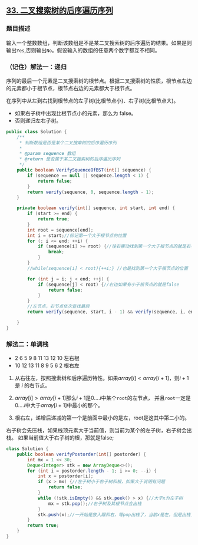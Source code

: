 ## [33. 二叉搜索树的后序遍历序列](https://leetcode.cn/problems/er-cha-sou-suo-shu-de-hou-xu-bian-li-xu-lie-lcof/)


### 题目描述

输入一个整数数组，判断该数组是不是某二叉搜索树的后序遍历的结果。如果是则输出`Yes`,否则输出`No`。假设输入的数组的任意两个数字都互不相同。

### （记住）解法一：递归

序列的最后一个元素是二叉搜索树的根节点。根据二叉搜索树的性质，根节点左边的元素都小于根节点，根节点右边的元素都大于根节点。

在序列中从左到右找到根节点的左子树(比根节点小)、右子树(比根节点大)。

- 如果右子树中出现比根节点小的元素，那么为 false。
- 否则递归左右子树。

```java
public class Solution {
    /**
     * 判断数组是否是某个二叉搜索树的后序遍历序列
     *
     * @param sequence 数组
     * @return 是否属于某二叉搜索树的后序遍历序列
     */
    public boolean VerifySquenceOfBST(int[] sequence) {
        if (sequence == null || sequence.length < 1) {
            return false;
        }
        return verify(sequence, 0, sequence.length - 1);
    }

    private boolean verify(int[] sequence, int start, int end) {
        if (start >= end) {
            return true;
        }
        int root = sequence[end];
        int i = start;//标记第一个大于根节点的位置
        for (; i <= end; ++i) {
            if (sequence[i] >= root) {//往右挪动找到第一个大于根节点的就是右子树
                break;
            }
        }
        //while(sequence[i] < root){++i;} //也是找到第一个大于根节点的位置

        for (int j = i; j < end; ++j) {
            if (sequence[j] < root) {//右边如果有小于根节点的就是false
                return false;
            }
        }
        //左节点，右节点依次查找最后
        return verify(sequence, start, i - 1) && verify(sequence, i, end - 1);

    }
}
```

### 解法二：单调栈
- 2 6 5 9 8 11 13 12 10  左右根
- 10 12 13 11 8 9 5 6 2  根右左

1. 从右往左，按照搜索树和后序遍历特性。如果$array[i] < array[i+1]$，则$i+1$是 $i$ 的右节点。

2. $array[i] > array[i+1]$那么$i+1$是$0....i$中某个`root`的左节点， 并且`root`一定是$0....i$中大于$array[i+1]$中最小的那个。

3. 根右左，递增后递减的第一个是前面中最小的是左，root是这其中第二小的。


右子树会先压栈，如果栈顶元素大于当前值，则当前为某个的左子树，右子树会出栈。 如果当前值大于右子树的根，那就是false;

```java
class Solution {
    public boolean verifyPostorder(int[] postorder) {
        int mx = 1 << 30;
        Deque<Integer> stk = new ArrayDeque<>();
        for (int i = postorder.length - 1; i >= 0; --i) {
            int x = postorder[i];
            if (x > mx) {//左子树小于右子树和根，如果大于说明有问题
                return false;
            }
            while (!stk.isEmpty() && stk.peek() > x) {//大于x为左子树
                mx = stk.pop();//右子树及其根节点会出栈
            }
            stk.push(x);//一开始是放入跟和右，等pop出栈了，当前x是左，但是出栈了就是剩下的二叉树的根和右了
        }
        return true;
    }
}
```